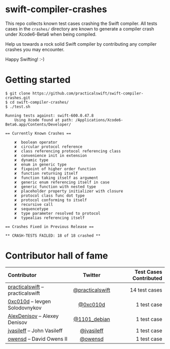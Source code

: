 swift-compiler-crashes
======================

This repo collects known test cases crashing the Swift compiler. All tests cases in the `crashes/` directory are known to generate a compiler crash under Xcode6-Beta6 when being compiled.

Help us towards a rock solid Swift compiler by contributing any compiler crashes you may encounter.

Happy Swifting! :-)

Getting started
===============

```
$ git clone https://github.com/practicalswift/swift-compiler-crashes.git
$ cd swift-compiler-crashes/
$ ./test.sh

Running tests against: swift-600.0.47.8
    Using Xcode found at path: /Applications/Xcode6-Beta6.app/Contents/Developer/

== Currently Known Crashes ==

    ✘  boolean operator
    ✘  circular protocol reference
    ✘  class referencing protocol referencing class
    ✘  convenience init in extension
    ✘  dynamic type
    ✘  enum in generic type
    ✘  fixpoint of higher order function
    ✘  function returning itself
    ✘  function taking itself as argument
    ✘  generic enum referencing itself in case
    ✘  generic function with nested type
    ✘  placeholder property initializer with closure
    ✘  protocol class func dot type
    ✘  protocol conforming to itself
    ✘  recursive call
    ✘  sequencetype
    ✘  type parameter resolved to protocol
    ✘  typealias referencing itself

== Crashes Fixed in Previous Release ==

** CRASH-TESTS FAILED: 18 of 18 crashed **

```

Contributor hall of fame
========================

| Contributor  | Twitter  | Test Cases Contributed |
| :------------ |:---------------:| -----:|
| <a href="https://github.com/practicalswift">practicalswift</a> – practicalswift | <a href="https://twitter.com/practicalswift">@practicalswift</a> | 14 test cases |
| <a href="https://github.com/0xc010d">0xc010d</a> – Ievgen Solodovnykov | <a href="https://twitter.com/0xc010d">@0xc010d</a> | 1 test case |
| <a href="https://github.com/AlexDenisov">AlexDenisov</a> – Alexey Denisov | <a href="https://twitter.com/1101_debian">@1101_debian</a> | 1 test case |
| <a href="https://github.com/jvasileff">jvasileff</a> – John Vasileff | <a href="https://twitter.com/jvasileff">@jvasileff</a> | 1 test case |
| <a href="https://github.com/owensd">owensd</a> – David Owens II | <a href="https://twitter.com/owensd">@owensd</a> | 1 test case |
